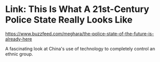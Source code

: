 # Link: This Is What A 21st-Century Police State Really Looks Like

https://www.buzzfeed.com/meghara/the-police-state-of-the-future-is-already-here

A fascinating look at China's use of technology to completely control an ethnic group.